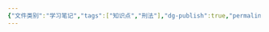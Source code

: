 ```yaml
---
{"文件类别":"学习笔记","tags":["知识点","刑法"],"dg-publish":true,"permalink":"/学习笔记studyup/刑总/煽动颠覆国家政权罪/","dgPassFrontmatter":true,"created":"2024-11-03T00:35:40.766+08:00","updated":"2024-11-03T00:35:41.071+08:00"}
---
```


